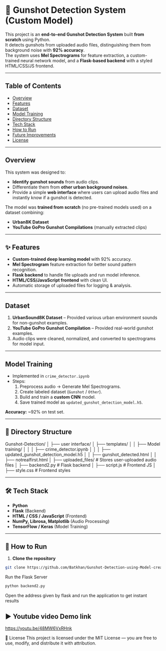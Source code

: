 # 🔫 Gunshot Detection System (Custom Model)

This project is an **end-to-end Gunshot Detection System** built **from scratch** using Python.  
It detects gunshots from uploaded audio files, distinguishing them from background noise with **92% accuracy**.  
The system uses **Mel Spectrograms** for feature extraction, a custom-trained neural network model, and a **Flask-based backend** with a styled HTML/CSS/JS frontend.

---

## Table of Contents
- [Overview](#-overview)
- [Features](#-features)
- [Dataset](#-dataset)
- [Model Training](#-model-training)
- [Directory Structure](#-directory-structure)
- [Tech Stack](#-tech-stack)
- [How to Run](#-how-to-run)
- [Future Improvements](#-future-improvements)
- [License](#-license)

---

## Overview
This system was designed to:
- **Identify gunshot sounds** from audio clips.
- Differentiate them from **other urban background noises**.
- Provide a simple **web interface** where users can upload audio files and instantly know if a gunshot is detected.

The model was **trained from scratch** (no pre-trained models used) on a dataset combining:
- **Urban8K Dataset**
- **YouTube GoPro Gunshot Compilations** (manually extracted clips)

---

## ✨ Features
- **Custom-trained deep learning model** with 92% accuracy.
- **Mel Spectrogram** feature extraction for better sound pattern recognition.
- **Flask backend** to handle file uploads and run model inference.
- **HTML/CSS/JavaScript frontend** with clean UI.
- Automatic storage of uploaded files for logging & analysis.

---

## Dataset
1. **UrbanSound8K Dataset** – Provided various urban environment sounds for non-gunshot examples.
2. **YouTube GoPro Gunshot Compilation** – Provided real-world gunshot examples.
3. Audio clips were cleaned, normalized, and converted to spectrograms for model input.

---

## Model Training
- Implemented in `crime_detector.ipynb`
- Steps:
  1. Preprocess audio → Generate Mel Spectrograms.
  2. Create labeled dataset (`Gunshot` / `Other`).
  3. Build and train a **custom CNN** model.
  4. Save trained model as `updated_gunshot_detection_model.h5`.

**Accuracy:** ~92% on test set.

---

## 📂 Directory Structure
Gunshot-Detection/
│
├── user interface/
│ ├── templates/
│ │ ├── Model training/
│ │ │ ├── crime_detector.ipynb
│ │ │ ├── updated_gunshot_detection_model.h5
│ │ ├── gunshot_detected.html
│ │ ├── notrealfirst.html
│ ├── uploaded_files/ # Stores user-uploaded audio files
│ ├── backend2.py # Flask backend
│ ├── script.js # Frontend JS
│ ├── style.css # Frontend styles


---

## 🛠 Tech Stack
- **Python**
- **Flask** (Backend)
- **HTML / CSS / JavaScript** (Frontend)
- **NumPy, Librosa, Matplotlib** (Audio Processing)
- **TensorFlow / Keras** (Model Training)

---

## 🚀 How to Run
1. **Clone the repository**
```bash
git clone https://github.com/Batkhan/Gunshot-Detection-using-Model-created-from-scratch/new/master?filename=README.md
```
Run the Flask Server
```bash
python backend2.py
```
Open the address given by flask and run the application to get instant results

## ▶️ Youtube video Demo link

https://youtu.be/48MW6VxRHnk

📄 License
This project is licensed under the MIT License — you are free to use, modify, and distribute it with attribution.



